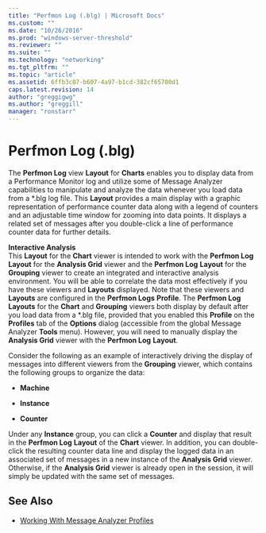 ```yaml
---
title: "Perfmon Log (.blg) | Microsoft Docs"
ms.custom: ""
ms.date: "10/26/2016"
ms.prod: "windows-server-threshold"
ms.reviewer: ""
ms.suite: ""
ms.technology: "networking"
ms.tgt_pltfrm: ""
ms.topic: "article"
ms.assetid: 6ffb3c07-b607-4a97-b1cd-382cf65700d1
caps.latest.revision: 14
author: "greggigwg"
ms.author: "greggill"
manager: "ronstarr"
---
```


# Perfmon Log (.blg)

The **Perfmon Log** view **Layout** for **Charts** enables you to display data from a Performance Monitor log and utilize some of Message Analyzer capabilities to manipulate and analyze the data whenever you load data from a \*.blg log file. This **Layout** provides a main display with a graphic representation of performance counter data along with a legend of counters and an adjustable time window for zooming into data points. It displays a related set of messages after you double-click a line of performance counter data for further details.  
  
 **Interactive Analysis**   
This **Layout** for the **Chart** viewer is intended to work with the **Perfmon Log** **Layout** for the **Analysis Grid** viewer and the **Perfmon Log** **Layout** for the **Grouping** viewer to create an integrated and interactive analysis environment. You will be able to correlate the data most effectively if you have these viewers and **Layouts** displayed. Note that these viewers and **Layouts** are configured in the **Perfmon Logs** **Profile**. The **Perfmon Log** **Layouts** for the **Chart** and **Grouping** viewers both display by default after you  load data from a \*.blg file, provided that you enabled this **Profile** on the **Profiles** tab of the **Options** dialog (accessible from the global Message Analyzer **Tools** menu). However, you will need to manually display the **Analysis Grid** viewer with the **Perfmon Log** **Layout**.  
  
 Consider the following as an example of interactively driving the display of messages into different viewers from the **Grouping** viewer, which contains the following groups to organize the data:  
  
-   **Machine**  
  
-   **Instance**  
  
-   **Counter**  
  
 Under any **Instance** group, you can click a **Counter** and display that result in the **Perfmon Log** **Layout** of the **Chart** viewer. In addition, you can double-click the resulting counter data line and display the logged data in an associated set of messages in a new instance of the **Analysis Grid** viewer. Otherwise, if the **Analysis Grid** viewer is already open in the session, it will simply be updated with the same set of messages.  
  
## See Also  

- [Working With Message Analyzer Profiles](working-with-message-analyzer-profiles.md)